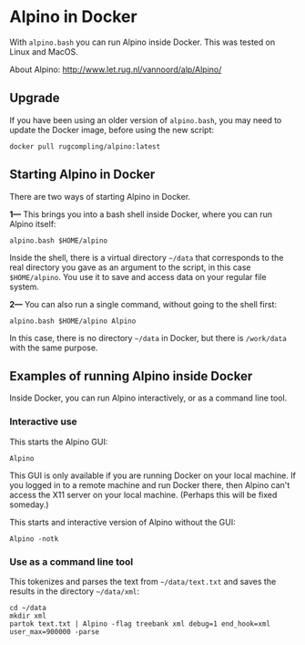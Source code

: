 # Alpino in Docker #

With `alpino.bash` you can run Alpino inside Docker. This was tested on
Linux and MacOS.

About Alpino: http://www.let.rug.nl/vannoord/alp/Alpino/


## Upgrade ##

If you have been using an older version of `alpino.bash`, you may need
to update the Docker image, before using the new script:

    docker pull rugcompling/alpino:latest


## Starting Alpino in Docker ##

There are two ways of starting Alpino in Docker.

**1—** This brings you into a bash shell inside Docker, where you can run
Alpino itself:

    alpino.bash $HOME/alpino

Inside the shell, there is a virtual directory `~/data` that corresponds
to the real directory you gave as an argument to the script, in this
case `$HOME/alpino`. You use it to save and access data on your regular
file system.

**2—** You can also run a single command, without going to the shell first:

    alpino.bash $HOME/alpino Alpino

In this case, there is no directory `~/data` in Docker, but there is
`/work/data` with the same purpose.


## Examples of running Alpino inside Docker ##

Inside Docker, you can run Alpino interactively, or as a command line
tool.


### Interactive use ###

This starts the Alpino GUI:

    Alpino

This GUI is only available if you are running Docker on your local
machine. If you logged in to a remote machine and run Docker there, then
Alpino can't access the X11 server on your local machine.
(Perhaps this will be fixed someday.)

This starts and interactive version of Alpino without the GUI:

    Alpino -notk


### Use as a command line tool ###

This tokenizes and parses the text from `~/data/text.txt` and saves the
results in the directory `~/data/xml`:

	cd ~/data
	mkdir xml
    partok text.txt | Alpino -flag treebank xml debug=1 end_hook=xml user_max=900000 -parse

